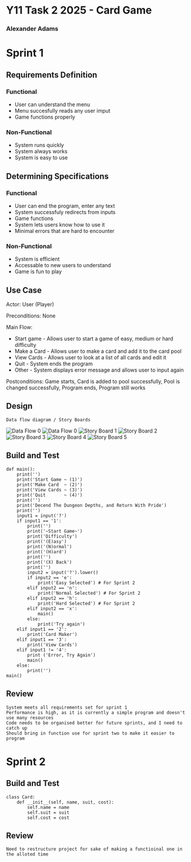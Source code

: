 # **Y11 Task 2 2025 - Card Game**

### Alexander Adams

# Sprint 1

## **Requirements Definition**
### Functional
* User can understand the menu
* Menu succesfully reads any user imput
* Game functions properly

### Non-Functional
* System runs quickly
* System always works
* System is easy to use

## **Determining Specifications**
### Functional
* User can end the program, enter any text
* System successfuly redirects from inputs
* Game functions
* System lets users know how to use it
* Minimal errors that are hard to encounter

### Non-Functional
* System is efficient
* Accessable to new users to understand
* Game is fun to play

## **Use Case**
  Actor: User (Player)

Preconditions: None

Main Flow:

* Start game - Allows user to start a game of easy, medium or hard difficulty
* Make a Card - Allows user to make a card and add it to the card pool
* View Cards - Allows user to look at a list of all cards and edit it
* Quit - System ends the program
* Other - System displays error message and allows user to input again

Postconditions: Game starts, Card is added to pool successfully, Pool is changed successfully, Program ends, Program still works

## Design
    Data flow diagram / Story Boards
![Data Flow 0](images/dataflow0.png)
![Data Flow 0](images/dataflow1.png)
![Story Board 1](images/storyboard1.png)
![Story Board 2](images/storyboard2.png)
![Story Board 3](images/storyboard3.png)
![Story Board 4](images/storyboard4.png)
![Story Board 5](images/storyboard5.png)

## Build and Test
    def main():
        print('')
        print('Start Game ~ (1)')
        print('Make Card  ~ (2)')
        print('View Cards ~ (3)')
        print('Quit       ~ (4)')
        print('')
        print('Decend The Dungeon Depths, and Return With Pride')
        print('')
        input1 = input('?')
        if input1 == '1':
            print('')
            print('~Start Game~')
            print('Difficulty')
            print('(E)asy')
            print('(N)ormal')
            print('(H)ard')
            print('')
            print('(X) Back')
            print('')
            input2 = input('?').lower()
            if input2 == 'e':
                print('Easy Selected') # For Sprint 2
            elif input2 == 'n':
                print('Normal Selected') # For Sprint 2
            elif input2 == 'h':
                print('Hard Selected') # For Sprint 2
            elif input2 == 'x':
                main()
            else:
                print('Try again')
        elif input1 == '2':
            print('Card Maker')
        elif input1 == '3':
            print('View Cards')
        elif input1 != '4':
            print ('Error, Try Again')
            main()
        else:
            print('')
    main()

## Review
    System meets all requirements set for sprint 1
    Performance is high, as it is currently a simple program and doesn't use many resources
    Code needs to be organised better for future sprints, and I need to catch up
    Should bring in function use for sprint two to make it easier to program


# Sprint 2

## Build and Test
    class Card:
        def __init__(self, name, suit, cost):
            self.name = name
            self.suit = suit
            self.cost = cost

## Review
    Need to restructure project for sake of making a functioinal one in the alloted time